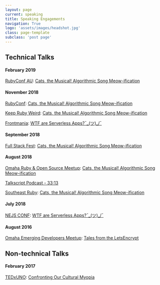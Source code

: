 ```yaml
---
layout: page
current: speaking
title: Speaking Engagements
navigation: True
logo: 'assets/images/headshot.jpg'
class: page-template
subclass: 'post page'
---
```


## Technical Talks

#### February 2019

[RubyConf AU](https://rubyconf.org.au/2019): [Cats, the Musical! Algorithmic Song Meow-ification](https://www.youtube.com/watch?v=JTNPLwqJIDg)

#### November 2018

[RubyConf](https://rubyconf.org/): [Cats, the Musical! Algorithmic Song Meow-ification](https://www.youtube.com/watch?v=W0h5dzEFclY)

[Keep Ruby Weird](https://keeprubyweird.com/): [Cats, the Musical! Algorithmic Song Meow-ification](https://www.youtube.com/watch?v=67OuTeRHmu4)

[Frontmania](https://www.frontmania.com/conference/welcome): [WTF are Serverless Apps?¯\_(ツ)_/¯](https://speakerdeck.com/bethanyhaubert/-1) 

#### September 2018

[Full Stack Fest](https://2018.fullstackfest.com/): [Cats, the Musical! Algorithmic Song Meow-ification](https://speakerdeck.com/bethanyhaubert/cats-the-musical-algorithmic-song-meow-ification)

#### August 2018
[Omaha Ruby & Open Source Meetup](https://www.meetup.com/Omaha-Ruby-Meetup/): [Cats, the Musical! Algorithmic Song Meow-ification](https://speakerdeck.com/bethanyhaubert/cats-the-musical-algorithmic-song-meow-ification)

[Talkscript Podcast - 33:13](https://www.sitepen.com/blog/2018/08/09/episode-12-margiemapmad-russian-scientistserverless-server-live-at-nejs/)

[Southeast Ruby](https://2018.southeastruby.com/): [Cats, the Musical! Algorithmic Song Meow-ification](https://speakerdeck.com/bethanyhaubert/cats-the-musical-algorithmic-song-meow-ification)

#### July 2018
[NEJS CONF](https://2018.nejsconf.com/speakers/haubertdashery/): [WTF are Serverless Apps?¯\_(ツ)_/¯](https://speakerdeck.com/bethanyhaubert/-1)

#### August 2016
[Omaha Emerging Developers Meetup](https://speakerdeck.com/bethanyhaubert/tales-from-the-lets-encrypt): [Tales from the LetsEncrypt](https://speakerdeck.com/bethanyhaubert/tales-from-the-lets-encrypt)


## Non-technical Talks

#### February 2017

[TEDxUNO](https://www.ted.com/tedx/events/20490): [Confronting Our Cultural Myopia](https://www.youtube.com/watch?v=x7VPDhbjOEA)
